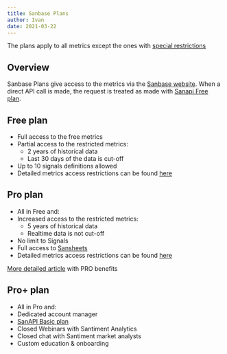 ```yaml
---
title: Sanbase Plans
author: Ivan
date: 2021-03-22
---
```


The plans apply to all metrics except the ones with [special restrictions](/products-and-plans/access-plans/special-restrictions)

## Overview

Sanbase Plans give access to the metrics via the [Sanbase
website](https://app.santiment.net). When a direct API call is made, the request
is treated as made with [Sanapi Free plan](/products-and-plans/access-plans/sanapi#free-plan).

## Free plan

- Full access to the free metrics
- Partial access to the restricted metrics:
  - 2 years of historical data
  - Last 30 days of the data is cut-off
- Up to 10 signals definitions allowed
- Detailed metrics access restrictions can be found [here](https://api.santiment.net/graphiql?query=%7B%0A%20%20getAccessRestrictions(plan%3A%20FREE%2C%20product%3A%20SANBASE)%20%7B%0A%20%20%20%20name%0A%20%20%20%20type%0A%20%20%20%20isAccessible%0A%20%20%20%20isRestricted%0A%20%20%20%20restrictedFrom%0A%20%20%20%20restrictedTo%0A%20%20%7D%0A%7D%0A)

## Pro plan

- All in Free and:
- Increased access to the restricted metrics:
  - 5 years of historical data
  - Realtime data is not cut-off
- No limit to Signals
- Full access to [Sansheets](https://sheets.santiment.net)
- Detailed metrics access restrictions can be found [here](https://api.santiment.net/graphiql?query=%7B%0A%20%20getAccessRestrictions(plan%3A%20PRO%2C%20product%3A%20SANBASE)%20%7B%0A%20%20%20%20name%0A%20%20%20%20type%0A%20%20%20%20isAccessible%0A%20%20%20%20isRestricted%0A%20%20%20%20restrictedFrom%0A%20%20%20%20restrictedTo%0A%20%20%7D%0A%7D%0A)

[More detailed article](/products-and-plans/sanbase-pro-features/) with PRO benefits

## Pro+ plan

- All in Pro and:
- Dedicated account manager
- [SanAPI Basic plan](/products-and-plans/access-plans/sanapi/#basic-plan)
- Closed Webinars with Santiment Analytics
- Closed chat with Santiment market analysts
- Custom education & onboarding
